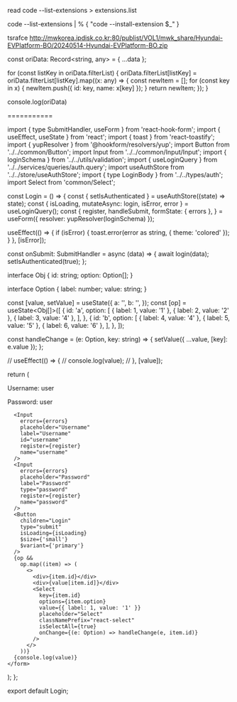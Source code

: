 read
code --list-extensions > extensions.list

code --list-extensions | % { "code --install-extension $_" }


tsrafce
http://mwkorea.ipdisk.co.kr:80/publist/VOL1/mwk_share/Hyundai-EVPlatform-BO/20240514-Hyundai-EVPlatform-BO.zip 





const oriData: Record<string, any>  = { ...data };

  for (const listKey in oriData.filterList) {
    oriData.filterList[listKey] = oriData.filterList[listKey].map((x: any) => {
      const newItem = [];
      for (const key in x) {
        newItem.push({ id: key, name: x[key] });
      }
      return newItem;
    });
  }

  console.log(oriData)



===========


import { type SubmitHandler, useForm } from 'react-hook-form';
import { useEffect, useState } from 'react';
import { toast } from 'react-toastify';
import { yupResolver } from '@hookform/resolvers/yup';
import Button from '../../common/Button';
import Input from '../../common/Input/Input';
import { loginSchema } from '../../utils/validation';
import { useLoginQuery } from '../../services/queries/auth.query';
import useAuthStore from '../../store/useAuthStore';
import { type LoginBody } from '../../types/auth';
import Select from 'common/Select';

const Login = () => {
  const { setIsAuthenticated } = useAuthStore((state) => state);
  const { isLoading, mutateAsync: login, isError, error } = useLoginQuery();
  const {
    register,
    handleSubmit,
    formState: { errors },
  } = useForm<LoginBody>({ resolver: yupResolver(loginSchema) });

  useEffect(() => {
    if (isError) {
      toast.error(error as string, { theme: 'colored' });
    }
  }, [isError]);

  const onSubmit: SubmitHandler<LoginBody> = async (data) => {
    await login(data);
    setIsAuthenticated(true);
  };

  interface Obj {
    id: string;
    option: Option[];
  }

  interface Option {
    label: number;
    value: string;
  }

  const [value, setValue] = useState<any>({
    a: '',
    b: '',
  });
  const [op] = useState<Obj[]>([
    {
      id: 'a',
      option: [
        { label: 1, value: '1' },
        { label: 2, value: '2' },
        { label: 3, value: '4' },
      ],
    },
    {
      id: 'b',
      option: [
        { label: 4, value: '4' },
        { label: 5, value: '5' },
        { label: 6, value: '6' },
      ],
    },
  ]);

  const handleChange = (e: Option, key: string) => {
    setValue({ ...value, [key]: e.value });
  };

  // useEffect(() => {
  //   console.log(value);
  // }, [value]);

  return (
    <form
      className="m-auto w-[90%] md:w-[30%]"
      onSubmit={handleSubmit(onSubmit)}
    >
      <p className="text-center text-sm mb-2">Username: user </p>
      <p className="text-center text-sm mb-3">Password: user</p>

      <Input
        errors={errors}
        placeholder="Username"
        label="Username"
        id="username"
        register={register}
        name="username"
      />
      <Input
        errors={errors}
        placeholder="Password"
        label="Password"
        type="password"
        register={register}
        name="password"
      />
      <Button
        children="Login"
        type="submit"
        isLoading={isLoading}
        $size={'small'}
        $variant={'primary'}
      />
      {op &&
        op.map((item) => (
          <>
            <div>{item.id}</div>
            <div>{value[item.id]}</div>
            <Select
              key={item.id}
              options={item.option}
              value={{ label: 1, value: '1' }}
              placeholder="Select"
              classNamePrefix="react-select"
              isSelectAll={true}
              onChange={(e: Option) => handleChange(e, item.id)}
            />
          </>
        ))}
      {console.log(value)}
    </form>
  );
};

export default Login;
